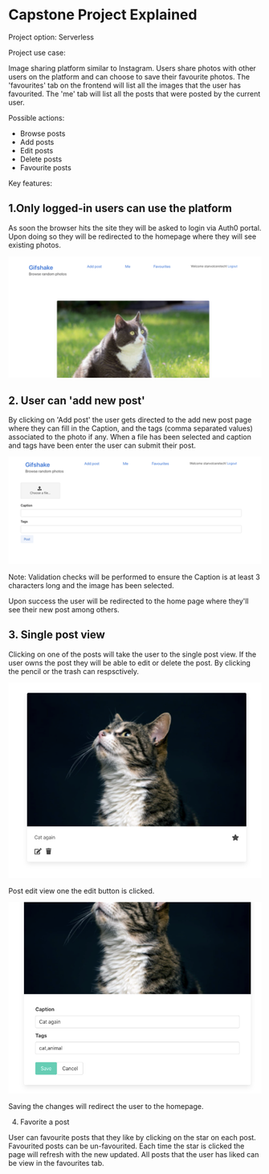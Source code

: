 # Capstone Project Explained

Project option: Serverless

Project use case:

Image sharing platform similar to Instagram. Users share photos with other users on the platform and can choose to save their favourite photos. The 'favourites' tab on the frontend will list all the images that the user has favourited. The 'me' tab will list all the posts that were posted by the current user.

Possible actions:

- Browse posts
- Add posts
- Edit posts
- Delete posts
- Favourite posts

Key features:

## 1.Only logged-in users can use the platform

As soon the browser hits the site they will be asked to login via Auth0 portal. Upon doing so they will be redirected to the homepage where they will see existing photos.

![images/Untitled.png](images/Untitled.png)

## 2. User can 'add new post'

By clicking on 'Add post' the user gets directed to the add new post page where they can fill in the Caption, and the tags (comma separated values) associated to the photo if any. When a file has been selected and caption and tags have been enter the user can submit their post. 

![images/Untitled%201.png](images/Untitled%201.png)

Note: Validation checks will be performed to ensure the Caption is at least 3 characters long and the image has been selected.

Upon success the user will be redirected to the home page where they'll see their new post among others.

## 3. Single post view

Clicking on one of the posts will take the user to the single post view. If the user owns the post they will be able to edit or delete the post. By clicking the pencil or the trash can respsctively.

![images/Untitled%202.png](images/Untitled%202.png)

Post edit view one the edit button is clicked.

![images/Untitled%203.png](images/Untitled%203.png)

Saving the changes will redirect the user to the homepage.

4. Favorite a post

User can favourite posts that they like by clicking on the star on each post. Favourited posts can be un-favourited. Each time the star is clicked the page will refresh with the new updated. All posts that the user has liked can be view in the favourites tab.
